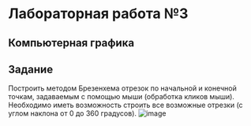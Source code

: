 # Лабораторная работа №3
## Компьютерная графика

## Задание
Построить методом Брезенхема отрезок по начальной и конечной точкам, задаваемым с помощью мыши (обработка кликов мыши).
Необходимо иметь возможность строить все возможные отрезки (с углом наклона от 0 до 360 градусов).
![image](https://user-images.githubusercontent.com/61342782/140990071-ae47097f-73df-46c8-95d9-b61558532ae9.png)
